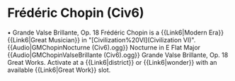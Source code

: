 # Frédéric Chopin (Civ6)

• Grande Valse Brillante, Op. 18
Frédéric Chopin is a {{Link6|Modern Era}} {{Link6|Great Musician}} in "[Civilization%20VI](Civilization VI)".
{{Audio|GMChopinNocturne (Civ6).ogg}} Nocturne in E Flat Major
{{Audio|GMChopinValseBrillante (Civ6).ogg}} Grande Valse Brillante, Op. 18
Great Works.
Activate at a {{Link6|district}} or {{Link6|wonder}} with an available {{Link6|Great Work}} slot.